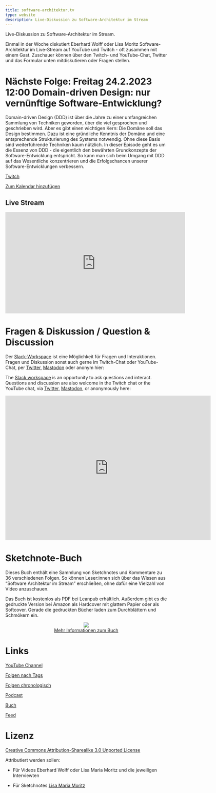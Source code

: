 ```yaml
---
title: software-architektur.tv
type: website
description: Live-Diskussion zu Software-Architektur im Stream
---
```


Live-Diskussion zu Software-Architektur im Stream. 

Einmal in der Woche diskutiert Eberhard Wolff oder Lisa Moritz
Software-Architektur im
Live-Stream auf YouTube und Twitch - oft zusammen mit einem
Gast. Zuschauer können über den Twitch- und YouTube-Chat, Twitter und
das Formular unten mitdiskutieren oder Fragen
stellen. 
 
# Nächste Folge: Freitag 24.2.2023 12:00 Domain-driven Design: nur vernünftige Software-Entwicklung?

Domain-driven Design (DDD) ist über die Jahre zu einer umfangreichen
Sammlung von Techniken geworden, über die viel gesprochen und
geschrieben wird. Aber es gibt einen wichtigen Kern: Die Domäne soll
das Design bestimmen. Dazu ist eine gründliche Kenntnis der Domäne und
eine entsprechende Strukturierung des Systems notwendig. Ohne diese
Basis sind weiterführende Techniken kaum nützlich. In dieser Episode
geht es um die Essenz von DDD - die eigentlich den bewährten
Grundkonzepte der Software-Entwicklung entspricht. So kann man sich
beim Umgang mit DDD auf das Wesentliche konzentrieren und die
Erfolgschancen unserer Software-Entwicklungen verbessern.

<!-- # Next Episode: Fridays 2023-02-10 12:00 CET So You Want to Be a Conference Speaker… -->
[Twitch](https://www.twitch.tv/ebrwolff)

<!-- [Add to calendar](appointment.ics) -->
[Zum Kalendar hinzufügen](termin.ics)

<!-- ## Short Video zum Thema  -->

<!-- Dieses Video ist eine kurze Einführung in das Thema. -->

<!-- <center> -->
<!-- <div class="embed-container"> <iframe width="560" height="315" -->
<!-- 	src="https://www.youtube-nocookie.com/embed/v9CMo0RgtI8" -->
<!-- 	frameborder="0" allow="accelerometer; autoplay; clipboard-write; -->
<!-- 	encrypted-media; gyroscope; picture-in-picture fullscreen" -->
<!-- 	></iframe> -->
<!-- </div> -->
<!-- </center> -->

## Live Stream

<center>
<div class="embed-container"> <iframe width="560" height="315"
	src="https://www.youtube-nocookie.com/embed/o1m80WbiFBU"
	frameborder="0" allow="accelerometer; autoplay; clipboard-write;
	encrypted-media; gyroscope; picture-in-picture fullscreen"
	></iframe>
</div>
</center>

# Fragen & Diskussion  / Question & Discussion

Der [Slack-Workspace](https://join.slack.com/t/softwarearchi-z7a7941/shared_invite/zt-1pt3a2xg0-F8jH4T1RLaeX85VfZAYaHg) ist eine Möglichkeit für Fragen und
Interaktionen.
Fragen und Diskussion sonst auch gerne im Twitch-Chat oder
YouTube-Chat, per
[Twitter](https://twitter.com/ewolff),
[Mastodon](https://mastodon.social/web/@ewolff) oder anonym
hier:

The [Slack workspace](https://join.slack.com/t/softwarearchi-z7a7941/shared_invite/zt-1pt3a2xg0-F8jH4T1RLaeX85VfZAYaHg) is an opportunity to ask questions and
interact.
Questions and discussion are also welcome in the Twitch chat or the
YouTube chat, via [Twitter](https://twitter.com/ewolff),
[Mastodon](https://mastodon.social/web/@ewolff), or
anonymously here:

<div class="embed-container">
<div class="ratio4x3">
<iframe
src="https://docs.google.com/forms/d/e/1FAIpQLSf0xIZkNG_wRJ0IiobVcO3Z-q3dQMcwYTww0wgiWCupZCKM4A/viewform?embedded=true"
width="640" height="450" frameborder="0" marginheight="0"
marginwidth="0">Loading…</iframe>
</div>
</div>

# Sketchnote-Buch

Dieses Buch enthält eine Sammlung von Sketchnotes und Kommentare zu 36
verschiedenen Folgen. So können Leser:innen sich über das Wissen aus
“Software Architektur im Stream” erschließen, ohne dafür eine Vielzahl
von Video anzuschauen.

Das Buch ist kostenlos als PDF bei Leanpub erhältlich. Außerdem gibt
es die gedruckte Version bei Amazon als Hardcover mit glattem Papier
oder als Softcover. Gerade die gedruckten Bücher laden zum
Durchblättern und Schmökern ein. 

<center>

<a href="sketchnote-buch"> <img
src="sketchnote-buch.jpg" /> <br /> Mehr Informationen zum Buch</a>

</center>

# Links

[YouTube Channel](https://www.youtube.com/user/ewolff/)

[Folgen nach Tags](tags.html)

[Folgen chronologisch](chronologisch.html)

[Podcast](podcast.html)

[Buch](/sketchnote-buch)

[Feed](feed.xml)

# Lizenz

[Creative Commons Attribution-Sharealike 3.0 Unported
License](http://creativecommons.org/licenses/by-sa/3.0/)

Attributiert werden sollen:

* Für Videos Eberhard Wolff oder Lisa Maria Moritz und die jeweiligen Interviewten

* Für Sketchnotes [Lisa Maria Moritz](https://twitter.com/Teapot4181)

<a rel="me" href="https://mastodon.social/@ewolff"></a>
